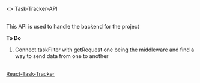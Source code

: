 <<Developmental Phase>> Task-Tracker-API <br><br>

This API is used to handle the backend for the project  <br>

**To Do**<br>
1. Connect taskFilter with getRequest one being the middleware and find a way to send data from one to another

<br>
<a href="https://github.com/royandugu/React-Task-Tracker"> React-Task-Tracker </a>